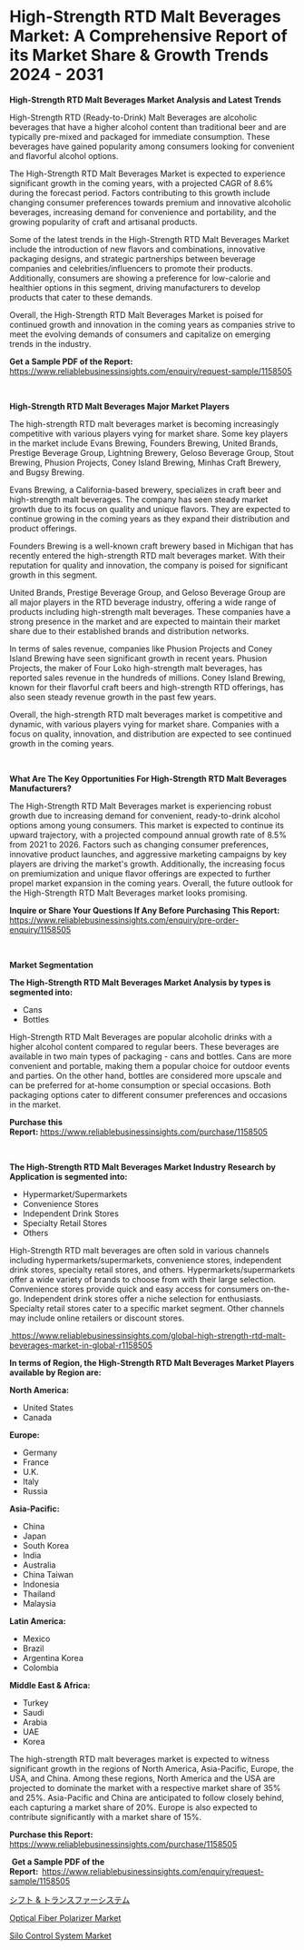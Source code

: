 <p><h1>High-Strength RTD Malt Beverages Market: A Comprehensive Report of its Market Share & Growth Trends 2024 - 2031</h1></p><p><strong>High-Strength RTD Malt Beverages Market Analysis and Latest Trends</strong></p>
<p><p>High-Strength RTD (Ready-to-Drink) Malt Beverages are alcoholic beverages that have a higher alcohol content than traditional beer and are typically pre-mixed and packaged for immediate consumption. These beverages have gained popularity among consumers looking for convenient and flavorful alcohol options.</p><p>The High-Strength RTD Malt Beverages Market is expected to experience significant growth in the coming years, with a projected CAGR of 8.6% during the forecast period. Factors contributing to this growth include changing consumer preferences towards premium and innovative alcoholic beverages, increasing demand for convenience and portability, and the growing popularity of craft and artisanal products.</p><p>Some of the latest trends in the High-Strength RTD Malt Beverages Market include the introduction of new flavors and combinations, innovative packaging designs, and strategic partnerships between beverage companies and celebrities/influencers to promote their products. Additionally, consumers are showing a preference for low-calorie and healthier options in this segment, driving manufacturers to develop products that cater to these demands.</p><p>Overall, the High-Strength RTD Malt Beverages Market is poised for continued growth and innovation in the coming years as companies strive to meet the evolving demands of consumers and capitalize on emerging trends in the industry.</p></p>
<p><strong>Get a Sample PDF of the Report:&nbsp;</strong> <a href="https://www.reliablebusinessinsights.com/enquiry/request-sample/1158505">https://www.reliablebusinessinsights.com/enquiry/request-sample/1158505</a></p>
<p>&nbsp;</p>
<p><strong>High-Strength RTD Malt Beverages Major Market Players</strong></p>
<p><p>The high-strength RTD malt beverages market is becoming increasingly competitive with various players vying for market share. Some key players in the market include Evans Brewing, Founders Brewing, United Brands, Prestige Beverage Group, Lightning Brewery, Geloso Beverage Group, Stout Brewing, Phusion Projects, Coney Island Brewing, Minhas Craft Brewery, and Bugsy Brewing.</p><p>Evans Brewing, a California-based brewery, specializes in craft beer and high-strength malt beverages. The company has seen steady market growth due to its focus on quality and unique flavors. They are expected to continue growing in the coming years as they expand their distribution and product offerings.</p><p>Founders Brewing is a well-known craft brewery based in Michigan that has recently entered the high-strength RTD malt beverages market. With their reputation for quality and innovation, the company is poised for significant growth in this segment.</p><p>United Brands, Prestige Beverage Group, and Geloso Beverage Group are all major players in the RTD beverage industry, offering a wide range of products including high-strength malt beverages. These companies have a strong presence in the market and are expected to maintain their market share due to their established brands and distribution networks.</p><p>In terms of sales revenue, companies like Phusion Projects and Coney Island Brewing have seen significant growth in recent years. Phusion Projects, the maker of Four Loko high-strength malt beverages, has reported sales revenue in the hundreds of millions. Coney Island Brewing, known for their flavorful craft beers and high-strength RTD offerings, has also seen steady revenue growth in the past few years. </p><p>Overall, the high-strength RTD malt beverages market is competitive and dynamic, with various players vying for market share. Companies with a focus on quality, innovation, and distribution are expected to see continued growth in the coming years.</p></p>
<p>&nbsp;</p>
<p><strong>What Are The Key Opportunities For High-Strength RTD Malt Beverages Manufacturers?</strong></p>
<p><p>The High-Strength RTD Malt Beverages market is experiencing robust growth due to increasing demand for convenient, ready-to-drink alcohol options among young consumers. This market is expected to continue its upward trajectory, with a projected compound annual growth rate of 8.5% from 2021 to 2026. Factors such as changing consumer preferences, innovative product launches, and aggressive marketing campaigns by key players are driving the market's growth. Additionally, the increasing focus on premiumization and unique flavor offerings are expected to further propel market expansion in the coming years. Overall, the future outlook for the High-Strength RTD Malt Beverages market looks promising.</p></p>
<p><strong>Inquire or Share Your Questions If Any Before Purchasing This Report:</strong> <a href="https://www.reliablebusinessinsights.com/enquiry/pre-order-enquiry/1158505">https://www.reliablebusinessinsights.com/enquiry/pre-order-enquiry/1158505</a></p>
<p>&nbsp;</p>
<p><strong>Market Segmentation</strong></p>
<p><strong>The High-Strength RTD Malt Beverages Market Analysis by types is segmented into:</strong></p>
<p><ul><li>Cans</li><li>Bottles</li></ul></p>
<p><p>High-Strength RTD Malt Beverages are popular alcoholic drinks with a higher alcohol content compared to regular beers. These beverages are available in two main types of packaging - cans and bottles. Cans are more convenient and portable, making them a popular choice for outdoor events and parties. On the other hand, bottles are considered more upscale and can be preferred for at-home consumption or special occasions. Both packaging options cater to different consumer preferences and occasions in the market.</p></p>
<p><strong>Purchase this Report:&nbsp;</strong><a href="https://www.reliablebusinessinsights.com/purchase/1158505">https://www.reliablebusinessinsights.com/purchase/1158505</a></p>
<p>&nbsp;</p>
<p><strong>The High-Strength RTD Malt Beverages Market Industry Research by Application is segmented into:</strong></p>
<p><ul><li>Hypermarket/Supermarkets</li><li>Convenience Stores</li><li>Independent Drink Stores</li><li>Specialty Retail Stores</li><li>Others</li></ul></p>
<p><p>High-Strength RTD malt beverages are often sold in various channels including hypermarkets/supermarkets, convenience stores, independent drink stores, specialty retail stores, and others. Hypermarkets/supermarkets offer a wide variety of brands to choose from with their large selection. Convenience stores provide quick and easy access for consumers on-the-go. Independent drink stores offer a niche selection for enthusiasts. Specialty retail stores cater to a specific market segment. Other channels may include online retailers or discount stores.</p></p>
<p><a href="https://www.reliablebusinessinsights.com/global-high-strength-rtd-malt-beverages-market-in-global-r1158505">&nbsp;https://www.reliablebusinessinsights.com/global-high-strength-rtd-malt-beverages-market-in-global-r1158505</a></p>
<p><strong>In terms of Region, the High-Strength RTD Malt Beverages Market Players available by Region are:</strong></p>
<p>
    <p> <strong> North America: </strong>
        <ul>
            <li>United States</li>
            <li>Canada</li>
        </ul>
        </p> 
    <p> <strong> Europe: </strong>
        <ul>
            <li>Germany</li>
            <li>France</li>
            <li>U.K.</li>
            <li>Italy</li>
            <li>Russia</li>
        </ul>
        </p> 
    <p> <strong> Asia-Pacific: </strong>
        <ul>
            <li>China</li>
            <li>Japan</li>
            <li>South Korea</li>
            <li>India</li>
            <li>Australia</li>
            <li>China Taiwan</li>
            <li>Indonesia</li>
            <li>Thailand</li>
            <li>Malaysia</li>
        </ul>
        </p> 
    <p> <strong> Latin America: </strong>
        <ul>
            <li>Mexico</li>
            <li>Brazil</li>
            <li>Argentina Korea</li>
            <li>Colombia</li>
        </ul>
        </p> 
    <p> <strong> Middle East & Africa: </strong>
        <ul>
            <li>Turkey</li>
            <li>Saudi</li>
            <li>Arabia</li>
            <li>UAE</li>
            <li>Korea</li>
        </ul>
    </p>
    </p>
<p><p>The high-strength RTD malt beverages market is expected to witness significant growth in the regions of North America, Asia-Pacific, Europe, the USA, and China. Among these regions, North America and the USA are projected to dominate the market with a respective market share of 35% and 25%. Asia-Pacific and China are anticipated to follow closely behind, each capturing a market share of 20%. Europe is also expected to contribute significantly with a market share of 15%.</p></p>
<p><strong>Purchase this Report: </strong><a href="https://www.reliablebusinessinsights.com/purchase/1158505">https://www.reliablebusinessinsights.com/purchase/1158505</a></p>
<p>&nbsp;<strong>Get a Sample PDF of the Report:&nbsp;&nbsp;</strong><a href="https://www.reliablebusinessinsights.com/enquiry/request-sample/1158505">https://www.reliablebusinessinsights.com/enquiry/request-sample/1158505</a></p>
<p><strong></strong></p>
<p><p><a href="https://github.com/AaronVargas43/Market-Research-Report-List-1/blob/main/167558988375.md">シフト & トランスファーシステム</a></p><p><a href="https://github.com/SashaBeier2023/Market-Research-Report-List-1/blob/main/optical-fiber-polarizer-market.md">Optical Fiber Polarizer Market</a></p><p><a href="https://view.publitas.com/reportprime-1/silo-control-system-market-insight-market-trends-growth-forecasted-from-2024-to-2031/">Silo Control System Market</a></p></p>